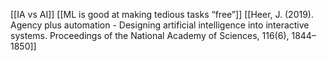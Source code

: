 [[IA vs AI]]
[[ML is good at making tedious tasks “free”]]
[[Heer, J. (2019). Agency plus automation - Designing artificial intelligence into interactive systems. Proceedings of the National Academy of Sciences, 116(6), 1844–1850]]